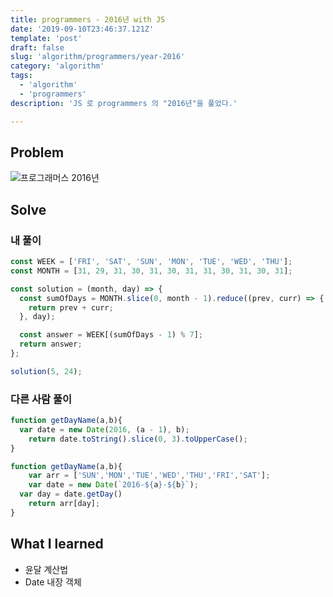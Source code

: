 ```yaml
---
title: programmers - 2016년 with JS
date: '2019-09-10T23:46:37.121Z'
template: 'post'
draft: false
slug: 'algorithm/programmers/year-2016'
category: 'algorithm'
tags:
  - 'algorithm'
  - 'programmers'
description: 'JS 로 programmers 의 "2016년"을 풀었다.'

---
```


## Problem

![프로그래머스 2016년](https://user-images.githubusercontent.com/35516239/64599499-6fa3d680-d3f4-11e9-93eb-cb10575520c6.png)

## Solve

### 내 풀이 

```js
const WEEK = ['FRI', 'SAT', 'SUN', 'MON', 'TUE', 'WED', 'THU'];
const MONTH = [31, 29, 31, 30, 31, 30, 31, 31, 30, 31, 30, 31];

const solution = (month, day) => {
  const sumOfDays = MONTH.slice(0, month - 1).reduce((prev, curr) => {
    return prev + curr;
  }, day);

  const answer = WEEK[(sumOfDays - 1) % 7];
  return answer;
};

solution(5, 24);

```

### 다른 사람 풀이 

```js
function getDayName(a,b){
  var date = new Date(2016, (a - 1), b);
    return date.toString().slice(0, 3).toUpperCase();
}

function getDayName(a,b){
    var arr = ['SUN','MON','TUE','WED','THU','FRI','SAT'];
    var date = new Date(`2016-${a}-${b}`);
  var day = date.getDay()
    return arr[day];
}
```

## What I learned

- 윤달 계산법 
- Date 내장 객체

